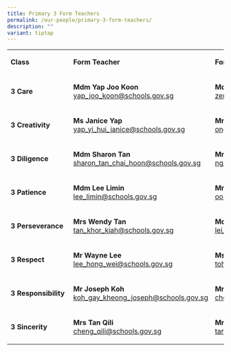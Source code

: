 ```yaml
---
title: Primary 3 Form Teachers
permalink: /our-people/primary-3-form-teachers/
description: ""
variant: tiptap
---
```

<table style="minWidth: 75px">
<colgroup>
<col>
<col>
<col>
</colgroup>
<tbody>
<tr>
<td rowspan="1" colspan="1">
<p><strong>Class</strong>
</p>
</td>
<td rowspan="1" colspan="1">
<p><strong>Form Teacher</strong>
</p>
</td>
<td rowspan="1" colspan="1">
<p><strong>Form Teacher</strong>
</p>
</td>
</tr>
<tr>
<td rowspan="1" colspan="1">
<p><strong>3 Care</strong>
</p>
</td>
<td rowspan="1" colspan="1">
<p><strong>Mdm Yap Joo Koon<a href="mailto:yap_joo_koon@schools.gov.sg" rel="noopener noreferrer nofollow" target="_blank"><br></a></strong>
<a href="mailto:yap_joo_koon@schools.gov.sg" rel="noopener noreferrer nofollow" target="_blank"><u>yap_joo_koon@schools.gov.sg</u>
</a>
</p>
</td>
<td rowspan="1" colspan="1">
<p><strong>Mdm Zeng Jing<a href="mailto:zeng_jing@schools.gov.sg" rel="noopener noreferrer nofollow" target="_blank"><br></a></strong>
<a href="mailto:zeng_jing@schools.gov.sg" rel="noopener noreferrer nofollow" target="_blank"><u>zeng_jing@schools.gov.sg</u>
</a>
</p>
</td>
</tr>
<tr>
<td rowspan="1" colspan="1">
<p><strong>3 Creativity</strong>
</p>
</td>
<td rowspan="1" colspan="1">
<p><strong>Ms Janice Yap<a href="mailto:yap_yi_hui_janice@schools.gov.sg" rel="noopener noreferrer nofollow" target="_blank"><br></a></strong>
<a href="mailto:yap_yi_hui_janice@schools.gov.sg" rel="noopener noreferrer nofollow" target="_blank"><u>yap_yi_hui_janice@schools.gov.sg</u>
</a>
</p>
</td>
<td rowspan="1" colspan="1">
<p><strong>Mrs Eileen Peh<a href="mailto:ong_hui_san_eileen@schools.gov.sg" rel="noopener noreferrer nofollow" target="_blank"><br></a></strong>
<a href="mailto:ong_hui_san_eileen@schools.gov.sg" rel="noopener noreferrer nofollow" target="_blank"><u>ong_hui_san_eileen@schools.gov.sg</u>
</a>
</p>
</td>
</tr>
<tr>
<td rowspan="1" colspan="1">
<p><strong>3 Diligence</strong>
</p>
</td>
<td rowspan="1" colspan="1">
<p><strong>Mdm Sharon Tan<br></strong><a href="mailto:sharon_tan_chai_hoon@schools.gov.sg" rel="noopener noreferrer nofollow" target="_blank"><u>sharon_tan_chai_hoon@schools.gov.sg</u></a>
</p>
</td>
<td rowspan="1" colspan="1">
<p><strong>Mr Ng Chao Hsien<a href="mailto:ng_chao_hsien_charles@schools.gov.sg" rel="noopener noreferrer nofollow" target="_blank"><br></a></strong>
<a href="mailto:ng_chao_hsien_charles@schools.gov.sg" rel="noopener noreferrer nofollow" target="_blank"><u>ng_chao_hsien_charles@schools.gov.sg</u>
</a>
</p>
</td>
</tr>
<tr>
<td rowspan="1" colspan="1">
<p><strong>3 Patience</strong>
</p>
</td>
<td rowspan="1" colspan="1">
<p><strong>Mdm Lee Limin<a href="mailto:lee_limin@schools.gov.sg" rel="noopener noreferrer nofollow" target="_blank"><br></a></strong>
<a href="mailto:lee_limin@schools.gov.sg" rel="noopener noreferrer nofollow" target="_blank"><u>lee_limin@schools.gov.sg</u>
</a>
</p>
</td>
<td rowspan="1" colspan="1">
<p><strong>Mr Ooi Thiam Seng<a href="mailto:ooi_thiam_seng@schools.gov.sg" rel="noopener noreferrer nofollow" target="_blank"><br></a></strong>
<a href="mailto:ooi_thiam_seng@schools.gov.sg" rel="noopener noreferrer nofollow" target="_blank"><u>ooi_thiam_seng@schools.gov.sg</u>
</a>
</p>
</td>
</tr>
<tr>
<td rowspan="1" colspan="1">
<p><strong>3 Perseverance</strong>
</p>
</td>
<td rowspan="1" colspan="1">
<p><strong>Mrs Wendy Tan<a href="mailto:tan_khor_kiah@schools.gov.sg" rel="noopener noreferrer nofollow" target="_blank"><br></a></strong>
<a href="mailto:tan_khor_kiah@schools.gov.sg" rel="noopener noreferrer nofollow" target="_blank"><u>tan_khor_kiah@schools.gov.sg</u>
</a>
</p>
</td>
<td rowspan="1" colspan="1">
<p><strong>Mdm Lei Min<a href="mailto:lei_min@schools.gov.sg" rel="noopener noreferrer nofollow" target="_blank"><br></a></strong>
<a href="mailto:lei_min@schools.gov.sg" rel="noopener noreferrer nofollow" target="_blank"><u>lei_min@schools.gov.sg</u>
</a>
</p>
</td>
</tr>
<tr>
<td rowspan="1" colspan="1">
<p><strong>3 Respect</strong>
</p>
</td>
<td rowspan="1" colspan="1">
<p><strong>Mr Wayne Lee<a href="mailto:lee_hong_wei@schools.gov.sg" rel="noopener noreferrer nofollow" target="_blank"><br></a></strong>
<a href="mailto:lee_hong_wei@schools.gov.sg" rel="noopener noreferrer nofollow" target="_blank"><u>lee_hong_wei@schools.gov.sg</u>
</a>
</p>
</td>
<td rowspan="1" colspan="1">
<p><strong>Ms Shirley Toh Lay Peng<a href="mailto:toh_lay_peng_shirley@schools.gov.sg" rel="noopener noreferrer nofollow" target="_blank"><br></a></strong>
<a href="mailto:toh_lay_peng_shirley@schools.gov.sg" rel="noopener noreferrer nofollow" target="_blank"><u>toh_lay_peng_shirley@schools.gov.sg</u>
</a>
</p>
</td>
</tr>
<tr>
<td rowspan="1" colspan="1">
<p><strong>3&nbsp;Responsibility&nbsp;</strong>
</p>
</td>
<td rowspan="1" colspan="1">
<p><strong>Mr Joseph Koh</strong><a href="mailto:koh_gay_kheong_joseph@schools.gov.sg" rel="noopener noreferrer nofollow" target="_blank"><br><u>koh_gay_kheong_joseph@schools.gov.sg</u></a>
</p>
</td>
<td rowspan="1" colspan="1">
<p><strong>Mrs Jeanny Wong<a href="mailto:chong_woan_ling@schools.gov.sg" rel="noopener noreferrer nofollow" target="_blank"><br></a></strong>
<a href="mailto:chong_woan_ling@schools.gov.sg" rel="noopener noreferrer nofollow" target="_blank"><u>chong_woan_ling@schools.gov.sg</u>
</a>
</p>
</td>
</tr>
<tr>
<td rowspan="1" colspan="1">
<p><strong>3 Sincerity</strong>
</p>
</td>
<td rowspan="1" colspan="1">
<p><strong>Mrs Tan Qili<a href="mailto:cheng_qili@schools.gov.sg" rel="noopener noreferrer nofollow" target="_blank"><br></a></strong>
<a href="mailto:cheng_qili@schools.gov.sg" rel="noopener noreferrer nofollow" target="_blank"><u>cheng_qili@schools.gov.sg</u>
</a>
</p>
</td>
<td rowspan="1" colspan="1">
<p><strong>Mr Seth Tan</strong>
<br><a href="mailto:tan_jian_liang@schools.gov.sg" rel="noopener noreferrer nofollow" target="_blank"><u>tan_jian_liang@schools.gov.sg</u></a>
</p>
</td>
</tr>
</tbody>
</table>
<p></p>